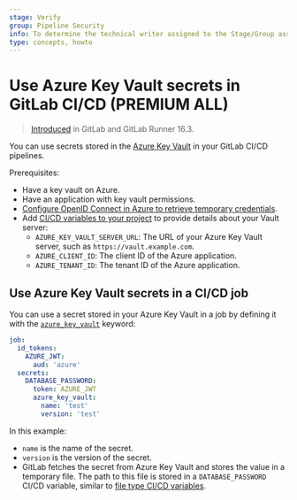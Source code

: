 ```yaml
---
stage: Verify
group: Pipeline Security
info: To determine the technical writer assigned to the Stage/Group associated with this page, see https://about.gitlab.com/handbook/product/ux/technical-writing/#assignments
type: concepts, howto
---
```


# Use Azure Key Vault secrets in GitLab CI/CD **(PREMIUM ALL)**

> [Introduced](https://gitlab.com/gitlab-org/gitlab/-/issues/271271) in GitLab and GitLab Runner 16.3.

You can use secrets stored in the [Azure Key Vault](https://azure.microsoft.com/en-us/products/key-vault/)
in your GitLab CI/CD pipelines.

Prerequisites:

- Have a key vault on Azure.
- Have an application with key vault permissions.
- [Configure OpenID Connect in Azure to retrieve temporary credentials](../../ci/cloud_services/azure/index.md).
- Add [CI/CD variables to your project](../variables/index.md#for-a-project) to provide details about your Vault server:
  - `AZURE_KEY_VAULT_SERVER_URL`: The URL of your Azure Key Vault server, such as `https://vault.example.com`.
  - `AZURE_CLIENT_ID`: The client ID of the Azure application.
  - `AZURE_TENANT_ID`: The tenant ID of the Azure application.

## Use Azure Key Vault secrets in a CI/CD job

You can use a secret stored in your Azure Key Vault in a job by defining it with the
[`azure_key_vault`](../yaml/index.md#secretsazure_key_vault) keyword:

```yaml
job:
  id_tokens:
    AZURE_JWT:
      aud: 'azure'
  secrets:
    DATABASE_PASSWORD:
      token: AZURE_JWT
      azure_key_vault:
        name: 'test'
        version: 'test'
```

In this example:

- `name` is the name of the secret.
- `version` is the version of the secret.
- GitLab fetches the secret from Azure Key Vault and stores the value in a temporary file.
  The path to this file is stored in a `DATABASE_PASSWORD` CI/CD variable, similar to
  [file type CI/CD variables](../variables/index.md#use-file-type-cicd-variables).
